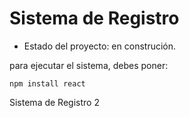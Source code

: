 <h1>Sistema de Registro</h1>

- Estado del proyecto: en construción.

para ejecutar el sistema, debes poner:

```npm install react```

Sistema de Registro 2
